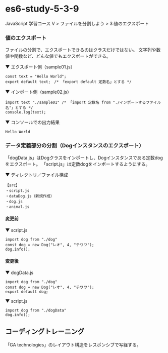 # es6-study-5-3-9
JavaScript 学習コース V > ファイルを分割しよう > 3.値のエクスポート

### 値のエクスポート
ファイルの分割で、エクスポートできるのはクラスだけではない。
文字列や数値や関数など、どんな値でもエクスポートができる。

▼ エクスポート側（sample01.js）
```
const text = "Hello World";
export default text;　/* 「export default 定数名」とする */
```
▼ インポート側（sample02.js）
```
import text "./sample01" /* 「import 定数名 from "./インポートするファイル名"」とする */
console.log(text);
```
▼ コンソールでの出力結果
```
Hello World
```

### データ定義部分の分割（Dogインスタンスのエクスポート）
「dogData.js」はDogクラスをインポートし、Dogインスタンスである定数dogをエクスポート。
「script.js」は定数dogをインポートするようにする。

▼ ディレクトリ／ファイル構成
```
【src】
・script.js
・dataDog.js（新規作成）
・dog.js
・animal.js
```
#### 変更前
▼ script.js
```
import dog from "./dog"
const dog = new Dog("レオ", 4, "チワワ");
dog.info();
```
#### 変更後
▼ dogData.js
```
import dog from "./dog"
const dog = new Dog("レオ", 4, "チワワ");
export default dog;
```
▼ script.js
```
import dog from "./dogData"
dog.info();
```

## コーディングトレーニング
「GA technologies」のレイアウト構造をレスポンシブで写経する。
